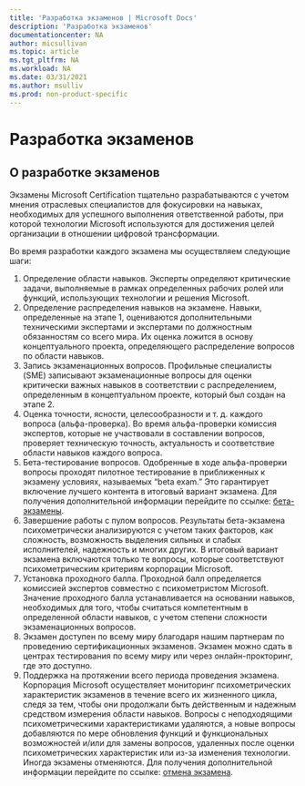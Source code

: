 ```yaml
---
title: 'Разработка экзаменов | Microsoft Docs'
description: 'Разработка экзаменов' 
documentationcenter: NA 
author: micsullivan
ms.topic: article
ms.tgt_pltfrm: NA
ms.workload: NA
ms.date: 03/31/2021
ms.author: msulliv
ms.prod: non-product-specific
---
```

# Разработка экзаменов

## О разработке экзаменов

Экзамены Microsoft Certification тщательно разрабатываются c учетом мнения отраслевых специалистов для фокусировки на навыках, необходимых для успешного выполнения ответственной работы, при которой технологии Microsoft используются для достижения целей организации в отношении цифровой трансформации.

Во время разработки каждого экзамена мы осуществляем следующие шаги:

1. Определение области навыков. Эксперты определяют критические задачи, выполняемые в рамках определенных рабочих ролей или функций, использующих технологии и решения Microsoft.
2. Определение распределения навыков на экзамене. Навыки, определенные на этапе 1, оцениваются дополнительными техническими экспертами и экспертами по должностным обязанностям со всего мира. Их оценка ложится в основу концептуального проекта, определяющего распределение вопросов по области навыков.
3. Запись экзаменационных вопросов. Профильные специалисты (SME) записывают экзаменационные вопросы для оценки критически важных навыков в соответствии с распределением, определенным в концептуальном проекте, который был создан на этапе 2.
4. Оценка точности, ясности, целесообразности и т. д. каждого вопроса (альфа-проверка). Во время альфа-проверки комиссия экспертов, которые не участвовали в составлении вопросов, проверяет техническую точность, актуальность и соответствие области навыков каждого вопроса.
5. Бета-тестирование вопросов. Одобренные в ходе альфа-проверки вопросы проходят пилотное тестирование в приближенных к экзамену условиях, называемых “beta exam.” Это гарантирует включение лучшего контента в итоговый вариант экзамена. Для получения дополнительной информации перейдите по ссылке: [бета-экзамены](/learn/certifications/beta-exams). 
6. Завершение работы с пулом вопросов. Результаты бета-экзамена психометрически анализируются с учетом таких факторов, как сложность, возможность выделения сильных и слабых исполнителей, надежность и многих других. В итоговый вариант экзамена включаются только те вопросы, которые соответствуют психометрическим критериям корпорации Microsoft.
7. Установка проходного балла. Проходной балл определяется комиссией экспертов совместно с психометристом Microsoft. Значение проходного балла устанавливается на основании навыков, необходимых для того, чтобы считаться компетентным в определенной области навыков, с учетом степени сложности экзаменационных вопросов.
8. Экзамен доступен по всему миру благодаря нашим партнерам по проведению сертификационных экзаменов. Экзамен можно сдать в центрах тестирования по всему миру или через онлайн-прокторинг, где это доступно.
9. Поддержка на протяжении всего периода проведения экзамена. Корпорация Microsoft осуществляет мониторинг психометрических характеристик экзаменов в течение всего их жизненного цикла, следя за тем, чтобы они продолжали быть действенным и надежным средством измерения области навыков. Вопросы с неподходящими психометрическими характеристиками удаляются, а новые вопросы добавляются по мере обновления функций и функциональных возможностей и/или для замены вопросов, удаленных после оценки психометрических характеристик или из-за изменения технологии. Иногда экзамены отменяются. Для получения дополнительной информации перейдите по ссылке: [отмена экзамена](/learn/certifications/retired-certification-exams).